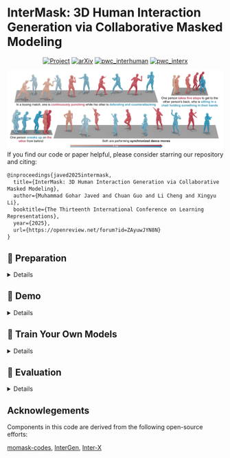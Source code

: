 # InterMask: 3D Human Interaction Generation via Collaborative Masked Modeling

 <p align="center">
    <a href="https://gohar-malik.github.io/intermask/"><img alt="Project" src="https://img.shields.io/badge/-Project%20Page-lightgrey?logo=Google%20Chrome&color=informational&logoColor=white"></a>
    <a href="https://arxiv.org/abs/2410.10010"><img alt="arXiv" src="https://img.shields.io/badge/arXiv-2410.10010-b31b1b.svg"></a>
    <a href="https://paperswithcode.com/sota/motion-synthesis-on-interhuman?p=intermask-3d-human-interaction-generation-via"><img alt="pwc_interhuman" src="https://img.shields.io/endpoint.svg?url=https://paperswithcode.com/badge/intermask-3d-human-interaction-generation-via/motion-synthesis-on-interhuman"></a>
   <a href="https://paperswithcode.com/sota/motion-synthesis-on-inter-x?p=intermask-3d-human-interaction-generation-via"><img alt="pwc_interx" src="https://img.shields.io/endpoint.svg?url=https://paperswithcode.com/badge/intermask-3d-human-interaction-generation-via/motion-synthesis-on-inter-x"></a>
  </p>

![teaser_image](assets/teaser.jpg)
If you find our code or paper helpful, please consider starring our repository and citing:
```
@inproceedings{javed2025intermask,
  title={InterMask: 3D Human Interaction Generation via Collaborative Masked Modeling},
  author={Muhammad Gohar Javed and Chuan Guo and Li Cheng and Xingyu Li},
  booktitle={The Thirteenth International Conference on Learning Representations},
  year={2025},
  url={https://openreview.net/forum?id=ZAyuwJYN8N}
}
```

## :round_pushpin: Preparation

<details>
  
### 1. Setup Environment
```
conda env create -f environment.yml
conda activate intermask
```
The code was tested on Python 3.7.7 and PyTorch 1.13.1

### 2. Models and Dependencies

#### Download Pre-trained Models
```
python prepare/download_models.py
```

#### Download Evaluation Models
For evaluation only. Obtained from the [InterGen github repo](https://github.com/tr3e/InterGen/tree/master).
```
bash prepare/download_evaluator.sh
```

The download scripts use the [gdown](https://github.com/wkentaro/gdown) package. If you face problems try running the following command and try again. Solution is from this [github issue](https://github.com/wkentaro/gdown/issues/110#issuecomment-913561232).
```
rm -f ~/.cache/gdown/cookies.json
```

### 3. Get Data

#### InterHuman
Follow the instructions in the [InterGen github repo](https://github.com/tr3e/InterGen/tree/master?tab=readme-ov-file#2-get-data) to download the InterHuman dataset and place it in the `./data/InterHuman/` foler and unzip the `motions_processed.zip` archive such that the directory structure looks like:
```
./data
├── InterHuman
    ├── annots
    ├── LICENSE.md
    ├── motions
    ├── motions_processed
    └── split
```
</details>

## :rocket: Demo
<details>

```
python infer.py --gpu_id 0 --dataset_name interhuman --name trans_default
```

The inference script obtains text prompts from the file `./prompts.txt`. The format is each text prompt per line. By default the script generateds motion of 3 seconds in length. In our work, motion is in 30 fps.

The output files are stored under folder `./checkpoints/<dataset_name>/<name>/animation_infer/`, which is this case would be `./checkpoints/interhuman/trans_default/animation_infer/`. The output files are organized as follows:
* `keypoint_npy`: generated motions with shape of (nframe, 22, 9) for each interacting individual.
* `keypoint_mp4`: stick figure animation in mp4 format with two viewpoints.

We also apply naive foot ik to the generated motions, see files with prefix `ik_`. It sometimes works well, but sometimes will fail.
</details>

## :space_invader: Train Your Own Models
<details>


**Note**: You have to train the VQ-VAE **BEFORE** training the Inter-M Transformers. They **CAN NOT** be trained simultaneously.

### Train VQ-VAE
```
python train_vq.py --gpu_id 0 --dataset_name interhuman  --name vq_test 
```

### Train Inter-M Transformer
```
python train_transformer.py --gpu_id 0 --dataset_name interhuman --name trans_test --vq_name vq_test 
```

Selected arguments:
* `--gpu_id`: GPU id.
* `--dataset_name`: interaction dataset, `interhuman` for InterHuman and `interx` for Inter-X. 
* `--name`: name your experiment. This will create a saving directory at `./checkpoints/<dataset_name>/<name>`.
* `--vq_name`: when training Inter-M Transformer, you need to specify the name of previously trained vq-vae model for tokenization.
* `--batch_size`: we use `256` for VQ-VAE training and `52` for the Inter-M Transformer.
* `--do_eval`: to perform evaluations during training. **Note:** Make sure you have downloaded the evaluation models.
* `--max_epoch`: number of total epochs to run. `50` for VQ-VAE and `500` for Inter-M Transformer.
All the trained model checkpoints, logs and intermediate evaluations will be saved at `./checkpoints/<dataset_name>/<name>`.
</details>

## :book: Evaluation
<details>

### Evaluate VQ-VAE Reconstruction:
InterHuman:
```
python eval.py --gpu_id 0 --use_trans False --dataset_name interhuman --name vq_default

```

### Evaluate Text to Interaction Generation:
HumanML3D:
```
python eval.py --gpu_id 0 --dataset_name interhuman --name trans_default
```

Selected arguments
* `--gpu_id`: GPU id.
* `--use_trans`: whether to use transformer. default: `True`. Set `False` to perform inference on only the VQ-VAE.
* `--dataset_name`: interaction dataset, `interhuman` for InterHuman and `interx` for Inter-X. 
* `--name`: name of your trained model experiment.
* `--which_epoch`: checkpoint name of the model: [`all`, `best_fid`, `best_top1`, `latest`, `finest`]
* `--save_vis`: whether to save visualization results. default = `True`.
* `--time_steps`: number of iterations for transformer inference. default: `20`.
* `--cond_scales`: scale of classifer-free guidance. default: `2`.
* `--topkr`: percentile of low score tokens to ignore while inference. default: `0.9`.

The final evaluation results will be saved in `./checkpoints/<dataset_name>/<name>/eval/evaluation_<which_epoch>_ts<time_steps>_cs<cond_scales>_topkr<topkr>.log`

</details>

## Acknowlegements

Components in this code are derived from the following open-source efforts:  

[momask-codes](https://github.com/EricGuo5513/momask-codes/tree/main), [InterGen](https://github.com/tr3e/InterGen/tree/master), [Inter-X](https://github.com/liangxuy/Inter-X)